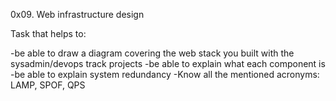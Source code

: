 0x09. Web infrastructure design

Task that helps to:

-be able to draw a diagram covering the web stack you built with the sysadmin/devops track projects
-be able to explain what each component is 
-be able to explain system redundancy
-Know  all the mentioned acronyms: LAMP, SPOF, QPS
